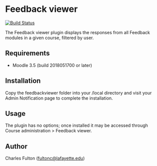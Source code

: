 Feedback viewer
============================

[![Build Status](https://travis-ci.org/LafColITS/moodle-local_feedbackviewer.svg?branch=master)](https://travis-ci.org/LafColITS/moodle-local_feedbackviewer)

The Feedback viewer plugin displays the responses from all Feedback modules in a given course, filtered by user.

Requirements
------------
- Moodle 3.5 (build 2018051700 or later)

Installation
------------
Copy the feedbackviewer folder into your /local directory and visit your Admin Notification page to complete the installation.

Usage
-----
The plugin has no options; once installed it may be accessed through Course administration > Feedback viewer.

Author
-----
Charles Fulton (fultonc@lafayette.edu)
